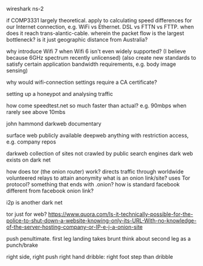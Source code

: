 <!-- SPDX-License-Identifier: zlib-acknowledgement -->
wireshark
ns-2

if COMP3331 largely theoretical.
apply to calculating speed differences for our Internet connection,
e.g. WiFi vs Ethernet. DSL vs FTTN vs FTTP.
when does it reach trans-alantic-cable.
wherein the packet flow is the largest bottleneck? 
is it just geographic distance from Australia?

why introduce Wifi 7 when Wifi 6 isn't even widely supported?
(I believe because 6GHz spectrum recently unlicensed)
(also create new standards to satisfy certain application bandwidth requirements, e.g. body image sensing)

why would wifi-connection settings require a CA certificate?


setting up a honeypot and analysing traffic

how come speedtest.net so much faster than actual? e.g. 90mbps when rarely see above 10mbs

john hammond darkweb documentary

surface web publicly available
deepweb anything with restriction access, e.g. company repos

darkweb collection of sites not crawled by public search engines
dark web exists on dark net

how does tor (the onion router) work?
directs traffic through worldwide volunteered relays to attain anonymity
what is an onion link/site? uses Tor protocol?
something that ends with .onion?
how is standard facebook different from facebook onion link?

i2p is another dark net

tor just for web?
https://www.quora.com/Is-it-technically-possible-for-the-police-to-shut-down-a-website-knowing-only-its-URL-With-no-knowledge-of-the-server-hosting-company-or-IP-e-j-a-onion-site

push penultimate. first leg landing takes brunt
think about second leg as a punch/brake 

right side, right push 
right hand dribble: right foot step than dribble
